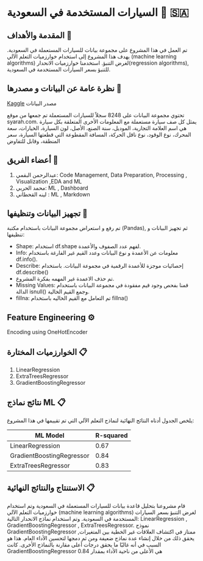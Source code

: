 # السيارات المستخدمة في السعودية 🚗 🇸🇦

## المقدمة والأهداف 💬

تم العمل في هذا المشروع على مجموعة بيانات للسيارات المستعملة في السعودية.
يهدف هذا المشروع إلى استخدام خوارزميات التعلم الآلي
(machine learning algorithms) 
لغرض التنبؤ. 
استخدمنا خوارزميات الانحدار(regression algorithms), للتنبؤ بسعر السيارات المستخدمة في السعودية. 



## نظرة عامة عن البيانات و مصدرها 📍

 [Kaggle](https://www.kaggle.com/datasets/turkibintalib/saudi-arabia-used-cars-dataset) مصدر البيانات
 
تحتوي مجموعة البيانات على 8248 سجلاً للسيارات المستعملة تم جمعها من موقع syarah.com. 
يمثل كل صف سيارة مستعملة مع المعلومات الأخرى المتعلقة بكل سيارة هي اسم العلامة التجارية، الموديل، سنة الصنع، الأصل، لون السيارة، الخيارات، سعة المحرك، نوع الوقود، نوع ناقل الحركة، المسافة المقطوعة التي قطعتها السيارة، سعر المنطقة، وقابل للتفاوض


## أعضاء الفريق 👥
1. عبدالرحمن البقمي: Code Management, Data Preparation, Processing , Visualization ,EDA and ML  
2. محمد الحربي: ML , Dashboard
3. لينه القحطاني : ML , Markdown    


## تجهيز البيانات وتنظيفها 🧹
 تم رفع و استعراض مجموعة البيانات باستخدام مكتبة (Pandas), ثم تجهيز البيانات و تنظيفها:

- Shape: استخدام df.shape لفهم عدد الصفوف والأعمدة.
- Info: معلومات عن الأعمدة و نوع البيانات وعدد القيم غير الفارغة باستخدام df.info().
- Describe: إحصائيات موجزة للأعمدة الرقمية في مجموعة البيانات. باستخدام df.describe()
- تم حذف الاعمدة غير المهمه بفكرة المشروع.
- Missing Values: قمنا بفحص وجود قيم مفقودة في مجموعة البيانات باستخدام الدالة isnull() وجمع القيم الخالية.
- fillna: تم التعامل مع القيم الخاليه باستخدام fillna()

## Feature Engineering ⚙
Encoding using OneHotEncoder


## الخوارزميات المختارة 📋
1. LinearRegression
2. ExtraTreesRegressor
3. GradientBoostingRegressor


## نتائج نماذج ML 📋

يلخص الجدول أدناه النتائج النهائية لنماذج التعلم الآلي التي تم تقييمها في هذا المشروع:

| ML Model                 | R-squared| 
|-----------------------|----------|
| LinearRegression  | 0.67   |
| GradientBoostingRegressor| 0.84    | 
| ExtraTreesRegressor | 0.83   | 

## الاستنتاج والنتائج النهائية 📋
قام مشروعنا بتحليل قاعدة بيانات للسيارات المستعملة في السعودية وتم استخدام خوارزميات التعلم الآلي (machine learning algorithms) لغرض التنبؤ بسعر السيارات المستخدمة في السعودية.
وتم استخدام نماذج الانحدار التالية: LinearRegression , GradientBoostingRegressor , ExtraTreesRegressor.
نموذج GradientBoostingRegressor ممتاز في اكتشاف العلاقات غير الخطية بين المتغيرات, يحقق ذلك من خلال إنشاء عدة نماذج ضعيفة ومن ثم دمجها لتحسين الأداء العام. هذا هو السبب في أنه غالبًا ما يحقق درجات أعلى مقارنة بالنماذج الأخرى.
كانت GradientBoostingRegressor هي الأعلى من ناحية الأداء بمقدار 0.84 
 
